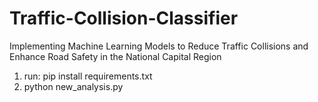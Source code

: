 # Traffic-Collision-Classifier
 Implementing Machine Learning Models to Reduce Traffic Collisions and Enhance Road Safety in the National Capital Region

 1. run: pip install requirements.txt
 2. python new_analysis.py
